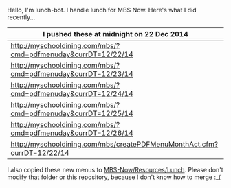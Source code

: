 Hello, I'm lunch-bot. I handle lunch for MBS Now. Here's what I did recently...

I pushed these at midnight on 22 Dec 2014|
--- |
| http://myschooldining.com/mbs/?cmd=pdfmenuday&currDT=12/22/14
| http://myschooldining.com/mbs/?cmd=pdfmenuday&currDT=12/23/14
| http://myschooldining.com/mbs/?cmd=pdfmenuday&currDT=12/24/14
| http://myschooldining.com/mbs/?cmd=pdfmenuday&currDT=12/25/14
| http://myschooldining.com/mbs/?cmd=pdfmenuday&currDT=12/26/14
| http://myschooldining.com/mbs/createPDFMenuMonthAct.cfm?currDT=12/22/14
I also copied these new menus to [MBS-Now/Resources/Lunch](https://github.com/mbsdev/MBS-Now/Resources/Lunch). Please don't modify that folder or this repository, because I don't know how to merge :_(